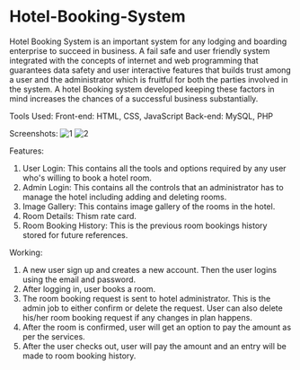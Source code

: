 # Hotel-Booking-System

Hotel Booking System is an important system for any lodging and boarding enterprise to succeed in business. A fail safe and user friendly system integrated with the concepts of internet and web programming that guarantees data safety and user interactive features that builds trust among a user and the administrator which is fruitful for both the parties involved in the system. A hotel Booking system developed keeping these factors in mind increases the chances of a successful business substantially. 

Tools Used:
Front-end: HTML, CSS, JavaScript
Back-end: MySQL, PHP

Screenshots:
![1](https://user-images.githubusercontent.com/29058362/84313269-e9cfda00-ab83-11ea-9b35-ca3ff7b75708.JPG)
![2](https://user-images.githubusercontent.com/29058362/84313303-f6543280-ab83-11ea-9845-d8e912f66686.JPG)

Features:
1. User Login: This contains all the tools and options required by any user who's willing to book a hotel room.
2. Admin Login: This contains all the controls that an administrator has to manage the hotel including adding and deleting rooms.
3. Image Gallery: This contains image gallery of the rooms in the hotel.
4. Room Details: Thism rate card.
5. Room Booking History: This is the previous room bookings history stored for future references.

Working:
1. A new user sign up and creates a new account. Then the user logins using the email and password.
2. After logging in, user books a room.
3. The room booking request is sent to hotel administrator. This is the admin job to either confirm or delete the request. User can also delete his/her room booking request if any changes in plan happens.
4. After the room is confirmed, user will get an option to pay the amount as per the services. 
5. After the user checks out, user will pay the amount and an entry will be made to room booking history.



